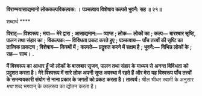 **विराण्मयासाद्यमानो लोककल्पविकल्पक: ।** **पञ्चत्वाय विशेषाय कल्पते भुवनै: सह ॥ २१॥** 

शब्दार्थ **** 

**विराट्—** **विश्वरूप** **; मया—** **मेरे द्वारा** **; आसाद्यमान:—** **व्याप्त** **; लोक—** **लोकों का** **; कल्प—** **बारश्बार सृष्टि, पालन तथा संहार का** **;** **विकल्पक:—** **विविधता प्रकट करते हुए** **; पञ्चत्वाय—** **पाँच तत्त्वों की सृष्टि का तात्विक प्राकट्य** **; विशेषाय—** **किस्मों में** **;** **कल्पते—** **प्रदॢशत करने में सक्षम है** **; भुवनै:—** **विभिन्न लोकों के** **; सह—** **साथ।** **.** 

**मैं विश्वरूप का आधार हूँ जो लोकों के बारश्बार सृजन, पालन तथा संहार के माध्यम से** **अनन्त विविधता को प्रदॢशत करता है। मेरे विश्वरूप में सारे लोक अपनी सुप्त अवस्था में रहते हैं** **और मेरा यह विश्वरूप पाँच तत्त्वों के समन्वयकारी संयोग से नाना प्रकार के जगतों को प्रकट** **करता है।** **तात्पर्य :** श्रील श्रीधर स्वामी के अनुसार *मया* शब्द भगवान् के कालरूप का द्योतन करता है।  